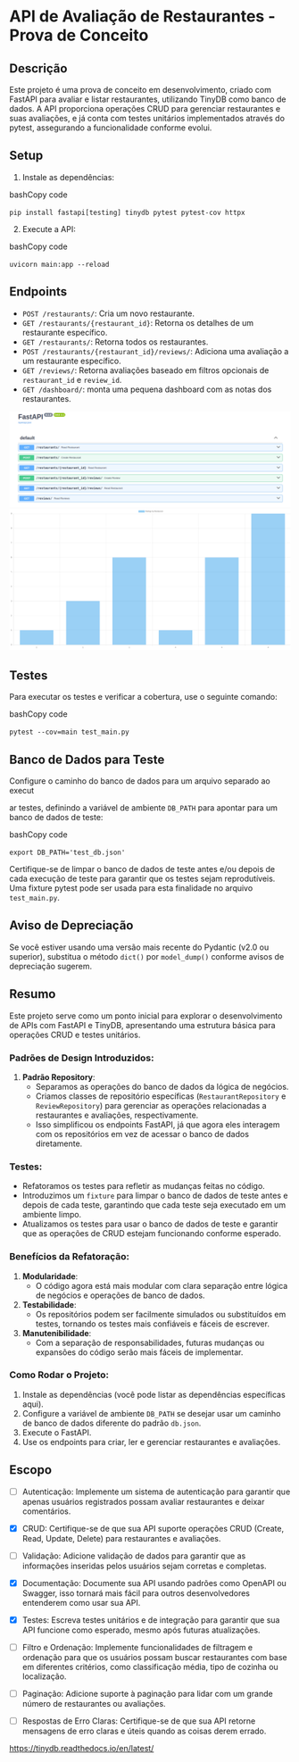 # API de Avaliação de Restaurantes - Prova de Conceito

## Descrição

Este projeto é uma prova de conceito em desenvolvimento, criado com FastAPI para avaliar e listar restaurantes, utilizando TinyDB como banco de dados. A API proporciona operações CRUD para gerenciar restaurantes e suas avaliações, e já conta com testes unitários implementados através do pytest, assegurando a funcionalidade conforme evolui.

## Setup

1.  Instale as dependências:

bashCopy code

`pip install fastapi[testing] tinydb pytest pytest-cov httpx` 

2.  Execute a API:

bashCopy code

`uvicorn main:app --reload` 

## Endpoints

-   `POST /restaurants/`: Cria um novo restaurante.
-   `GET /restaurants/{restaurant_id}`: Retorna os detalhes de um restaurante específico.
-   `GET /restaurants/`: Retorna todos os restaurantes.
-   `POST /restaurants/{restaurant_id}/reviews/`: Adiciona uma avaliação a um restaurante específico.
-   `GET /reviews/`: Retorna avaliações baseado em filtros opcionais de `restaurant_id` e `review_id`.
-   `GET /dashboard/`: monta uma pequena dashboard com as notas dos restaurantes.

![Endpoints](./img.png)
![chats](./img2.png)
## Testes

Para executar os testes e verificar a cobertura, use o seguinte comando:

bashCopy code

`pytest --cov=main test_main.py` 

## Banco de Dados para Teste

Configure o caminho do banco de dados para um arquivo separado ao execut

ar testes, definindo a variável de ambiente `DB_PATH` para apontar para um banco de dados de teste:

bashCopy code

`export DB_PATH='test_db.json'` 

Certifique-se de limpar o banco de dados de teste antes e/ou depois de cada execução de teste para garantir que os testes sejam reprodutíveis. Uma fixture pytest pode ser usada para esta finalidade no arquivo `test_main.py`.

## Aviso de Depreciação

Se você estiver usando uma versão mais recente do Pydantic (v2.0 ou superior), substitua o método `dict()` por `model_dump()` conforme avisos de depreciação sugerem.

## Resumo

Este projeto serve como um ponto inicial para explorar o desenvolvimento de APIs com FastAPI e TinyDB, apresentando uma estrutura básica para operações CRUD e testes unitários.


### Padrões de Design Introduzidos:

1.  **Padrão Repository**:
    -   Separamos as operações do banco de dados da lógica de negócios.
    -   Criamos classes de repositório específicas (`RestaurantRepository` e `ReviewRepository`) para gerenciar as operações relacionadas a restaurantes e avaliações, respectivamente.
    -   Isso simplificou os endpoints FastAPI, já que agora eles interagem com os repositórios em vez de acessar o banco de dados diretamente.

### Testes:

-   Refatoramos os testes para refletir as mudanças feitas no código.
-   Introduzimos um `fixture` para limpar o banco de dados de teste antes e depois de cada teste, garantindo que cada teste seja executado em um ambiente limpo.
-   Atualizamos os testes para usar o banco de dados de teste e garantir que as operações de CRUD estejam funcionando conforme esperado.

### Benefícios da Refatoração:

1.  **Modularidade**:
    -   O código agora está mais modular com clara separação entre lógica de negócios e operações de banco de dados.
2.  **Testabilidade**:
    -   Os repositórios podem ser facilmente simulados ou substituídos em testes, tornando os testes mais confiáveis e fáceis de escrever.
3.  **Manutenibilidade**:
    -   Com a separação de responsabilidades, futuras mudanças ou expansões do código serão mais fáceis de implementar.

### Como Rodar o Projeto:

1.  Instale as dependências (você pode listar as dependências específicas aqui).
2.  Configure a variável de ambiente `DB_PATH` se desejar usar um caminho de banco de dados diferente do padrão `db.json`.
3.  Execute o FastAPI.
4.  Use os endpoints para criar, ler e gerenciar restaurantes e avaliações.







## Escopo

- [ ] Autenticação: Implemente um sistema de autenticação para garantir que apenas usuários registrados possam avaliar restaurantes e deixar comentários.

- [X] CRUD: Certifique-se de que sua API suporte operações CRUD (Create, Read, Update, Delete) para restaurantes e avaliações.

- [ ] Validação: Adicione validação de dados para garantir que as informações inseridas pelos usuários sejam corretas e completas.

- [X] Documentação: Documente sua API usando padrões como OpenAPI ou Swagger, isso tornará mais fácil para outros desenvolvedores entenderem como usar sua API.

- [X] Testes: Escreva testes unitários e de integração para garantir que sua API funcione como esperado, mesmo após futuras atualizações.

- [ ] Filtro e Ordenação: Implemente funcionalidades de filtragem e ordenação para que os usuários possam buscar restaurantes com base em diferentes critérios, como classificação média, tipo de cozinha ou localização.

- [ ] Paginação: Adicione suporte à paginação para lidar com um grande número de restaurantes ou avaliações.

- [ ] Respostas de Erro Claras: Certifique-se de que sua API retorne mensagens de erro claras e úteis quando as coisas derem errado.



https://tinydb.readthedocs.io/en/latest/